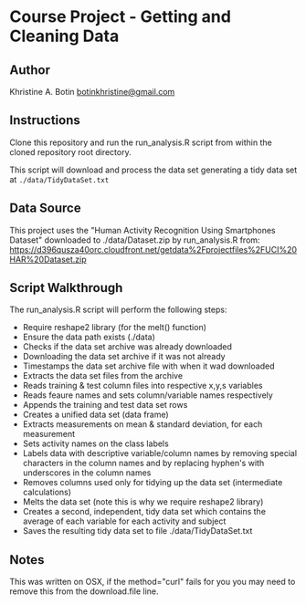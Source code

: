# Course Project - Getting and Cleaning Data

## Author

Khristine A. Botin <botinkhristine@gmail.com>

## Instructions

Clone this repository and run the run\_analysis.R script from within the cloned repository root directory.

This script will download and process the data set generating a tidy data set at `./data/TidyDataSet.txt`

## Data Source

This project uses the "Human Activity Recognition Using Smartphones Dataset" 
downloaded to ./data/Dataset.zip by run\_analysis.R from:
https://d396qusza40orc.cloudfront.net/getdata%2Fprojectfiles%2FUCI%20HAR%20Dataset.zip

## Script Walkthrough

The run\_analysis.R script will perform the following steps:

* Require reshape2 library (for the melt() function)
* Ensure the data path exists (./data)
* Checks if the data set archive was already downloaded
* Downloading the data set archive if it was not already
* Timestamps the data set archive file with when it wad downloaded
* Extracts the data set files from the archive
* Reads training & test column files into respective x,y,s variables
* Reads feaure names and sets column/variable names respectively
* Appends the training and test data set rows
* Creates a unified data set (data frame)
* Extracts measurements on mean & standard deviation, for each measurement
* Sets activity names on the class labels
* Labels data with descriptive variable/column names by removing special characters in the column names and by replacing hyphen's with underscores in the column names
* Removes columns used only for tidying up the data set (intermediate calculations)
* Melts the data set (note this is why we require reshape2 library)
* Creates a second, independent, tidy data set which contains the average of each variable for each activity and subject
* Saves the resulting tidy data set to file ./data/TidyDataSet.txt

## Notes

This was written on OSX, if the method="curl" fails for you you may need to remove this from the download.file line.
